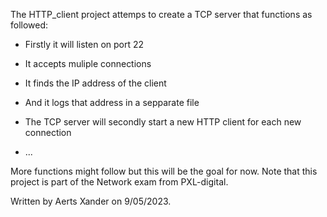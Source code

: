 The HTTP_client project attemps to create a TCP server that functions as followed:

*	Firstly it will listen on port 22

*	It accepts muliple connections

*	It finds the IP address of the client

*	And it logs that address in a sepparate file

*	The TCP server will secondly start a new HTTP client for each new connection

*	...

More functions might follow but this will be the goal for now.
Note that this project is part of the Network exam from PXL-digital.






Written by Aerts Xander on 9/05/2023.
